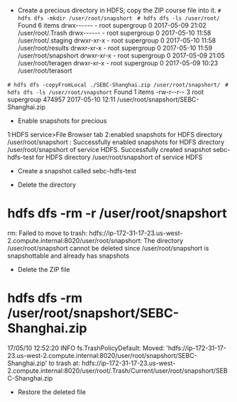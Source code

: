 ﻿* Create a precious directory in HDFS; copy the ZIP course file into it.
`# hdfs dfs -mkdir /user/root/snapshort `
`# hdfs dfs -ls /user/root/`
Found 6 items
drwx------   - root supergroup          0 2017-05-09 21:02 /user/root/.Trash
drwx------   - root supergroup          0 2017-05-10 11:58 /user/root/.staging
drwxr-xr-x   - root supergroup          0 2017-05-10 11:58 /user/root/results
drwxr-xr-x   - root supergroup          0 2017-05-10 11:59 /user/root/snapshort
drwxr-xr-x   - root supergroup          0 2017-05-09 21:05 /user/root/teragen
drwxr-xr-x   - root supergroup          0 2017-05-09 10:23 /user/root/terasort 

`# hdfs dfs -copyFromLocal ./SEBC-Shanghai.zip /user/root/snapshort/ `
`# hdfs dfs -ls /user/root/snapshort`
Found 1 items
-rw-r--r--   3 root supergroup     474957 2017-05-10 12:11 /user/root/snapshort/SEBC-Shanghai.zip


* Enable snapshots for precious 
1:HDFS service>File Browser tab 
2:enabled snapshots for HDFS directory /user/root/snapshort :
Successfully enabled snapshots for HDFS directory /user/root/snapshort of service HDFS. 
Successfully created snapshot sebc-hdfs-test for HDFS directory /user/root/snapshort of service HDFS

* Create a snapshot called sebc-hdfs-test

* Delete the directory
# hdfs dfs -rm -r /user/root/snapshort
rm: Failed to move to trash: hdfs://ip-172-31-17-23.us-west-2.compute.internal:8020/user/root/snapshort: The directory /user/root/snapshort cannot be deleted since /user/root/snapshort is snapshottable and already has snapshots 

* Delete the ZIP file
# hdfs dfs -rm /user/root/snapshort/SEBC-Shanghai.zip
17/05/10 12:52:20 INFO fs.TrashPolicyDefault: Moved: 'hdfs://ip-172-31-17-23.us-west-2.compute.internal:8020/user/root/snapshort/SEBC-Shanghai.zip' to trash at: hdfs://ip-172-31-17-23.us-west-2.compute.internal:8020/user/root/.Trash/Current/user/root/snapshort/SEBC-Shanghai.zip

* Restore the deleted file

